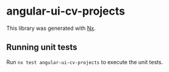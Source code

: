 # angular-ui-cv-projects

This library was generated with [Nx](https://nx.dev).

## Running unit tests

Run `nx test angular-ui-cv-projects` to execute the unit tests.
